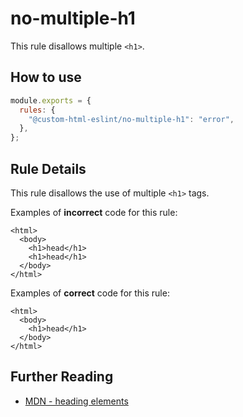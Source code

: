 # no-multiple-h1

This rule disallows multiple `<h1>`.

## How to use

```js,.eslintrc.js
module.exports = {
  rules: {
    "@custom-html-eslint/no-multiple-h1": "error",
  },
};
```

## Rule Details

This rule disallows the use of multiple `<h1>` tags.

Examples of **incorrect** code for this rule:

```html,incorrect
<html>
  <body>
    <h1>head</h1>
    <h1>head</h1>
  </body>
</html>
```

Examples of **correct** code for this rule:

```html,correct
<html>
  <body>
    <h1>head</h1>
  </body>
</html>
```

## Further Reading

- [MDN - heading elements](https://developer.mozilla.org/en-US/docs/Web/HTML/Element/Heading_Elements)
